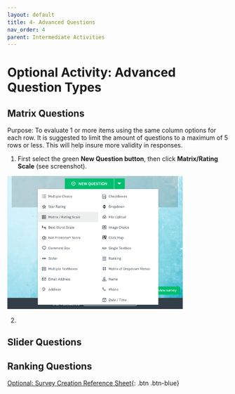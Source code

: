 ```yaml
---
layout: default
title: 4- Advanced Questions
nav_order: 4
parent: Intermediate Activities
---
```


# Optional Activity: Advanced Question Types 

## Matrix Questions
Purpose: To evaluate 1 or more items using the same column options for each row. It is suggested to limit the amount of questions to a maximum of 5 rows or less. This will help insure more validity in responses.

1. First select the green **New Question button**, then click **Matrix/Rating Scale** (see screenshot).<br>
<img width=400px src="images/matrix-select.png">

2. 
## Slider Questions 

## Ranking Questions

[Optional: Survey Creation Reference Sheet](reference-sheet.html){: .btn .btn-blue}  
